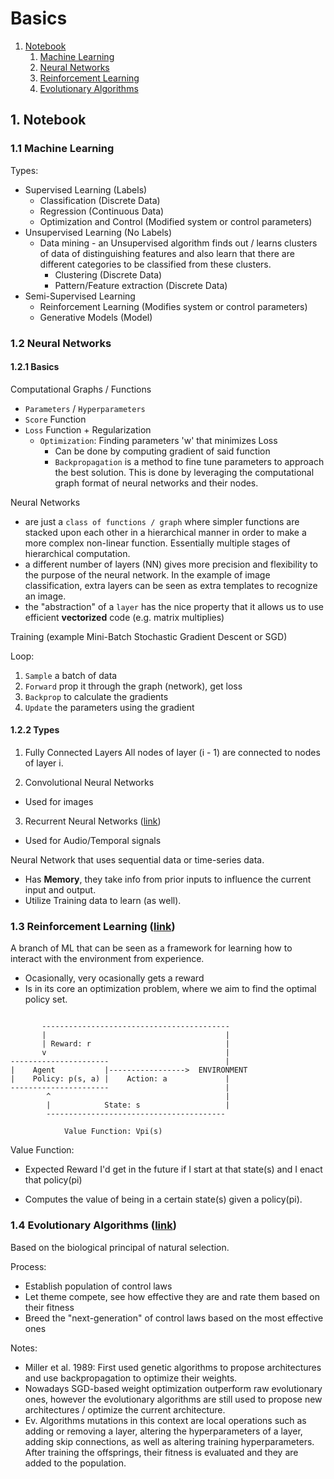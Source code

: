 # Basics

1. [Notebook](#topic)
    1. [Machine Learning](#ml)
    2. [Neural Networks](#nn)
    3. [Reinforcement Learning](#rl)
    4. [Evolutionary Algorithms](#ea)

<a name="basics"/>

## 1. Notebook
### 1.1 Machine Learning
Types:
- Supervised Learning (Labels)
    - Classification (Discrete Data)
    - Regression (Continuous Data)
    - Optimization and Control (Modified system or control parameters)
- Unsupervised Learning (No Labels)
    - Data mining - an Unsupervised algorithm finds out / learns clusters of data of distinguishing features and also
    learn that there are different categories to be classified from these clusters.
        - Clustering (Discrete Data)
        - Pattern/Feature extraction (Discrete Data)
- Semi-Supervised Learning
    - Reinforcement Learning (Modifies system or control parameters)
    - Generative Models (Model)

### 1.2 Neural Networks
#### 1.2.1 Basics
Computational Graphs / Functions
- `Parameters` / `Hyperparameters`
- `Score` Function
- `Loss` Function + Regularization
    - `Optimization`: Finding parameters 'w' that minimizes Loss
        - Can be done by computing gradient of said function
        - `Backpropagation` is a method to fine tune parameters to approach the best solution.
        This is done by leveraging the computational graph format of neural networks and
        their nodes.

Neural Networks
- are just a `class of functions / graph` where simpler functions are stacked upon each other in a hierarchical
manner in order to make a more complex non-linear function. Essentially multiple stages of
hierarchical computation.
- a different number of layers (NN) gives more precision and flexibility to the purpose of the neural network.
In the example of image classification, extra layers can be seen as extra templates to recognize an image.
- the "abstraction" of a `layer` has the nice property that it allows us to use efficient **vectorized**
code (e.g. matrix multiplies)

Training (example Mini-Batch Stochastic Gradient Descent or SGD)

Loop:
1. `Sample` a batch of data
2. `Forward` prop it through the graph (network), get loss
3. `Backprop` to calculate the gradients
4. `Update` the parameters using the gradient


#### 1.2.2 Types
1. Fully Connected Layers
All nodes of layer (i - 1) are connected to nodes of layer i.

2. Convolutional Neural Networks
- Used for images

3. Recurrent Neural Networks ([link](https://www.ibm.com/cloud/learn/recurrent-neural-networks))
- Used for Audio/Temporal signals

Neural Network that uses sequential data or time-series data.
- Has **Memory**, they take info from prior inputs to influence the current input and output.
- Utilize Training data to learn (as well).


### 1.3 Reinforcement Learning ([link](https://www.youtube.com/watch?v=0MNVhXEX9to))
A branch of ML that can be seen as a framework for learning how to interact with the environment
from experience.

- Ocasionally, very ocasionally gets a reward
- Is in its core an optimization problem, where we aim to find the optimal policy set.

```

       ------------------------------------------
       |                                        |
       | Reward: r                              |
       v                                        |
----------------------                          |
|    Agent           |----------------->  ENVIRONMENT
|    Policy: p(s, a) |    Action: a             |
----------------------                          |
        ^                                       |
        |            State: s                   |
        ----------------------------------------

            Value Function: Vpi(s)

```
Value Function:
- Expected Reward I'd get in the future if I start at that state(s) and I enact
  that policy(pi)

- Computes the value of being in a certain state(s) given a policy(pi).

### 1.4 Evolutionary Algorithms ([link](https://www.youtube.com/watch?v=CZE86BPDqCI))
Based on the biological principal of natural selection.

Process:
- Establish population of control laws
- Let theme compete, see how effective they are and rate them based on their fitness
- Breed the "next-generation" of control laws based on the most effective ones

Notes:
- Miller et al. 1989: First used genetic algorithms to propose architectures and use backpropagation to
optimize their weights.
- Nowadays SGD-based weight optimization outperform raw evolutionary ones, however the evolutionary algorithms
are still used to propose new architectures / optimize the current architecture.
- Ev. Algorithms mutations in this context are local operations such as adding or removing a layer, altering the hyperparameters
of a layer, adding skip connections, as well as altering training hyperparameters. After training the offsprings, their fitness
is evaluated and they are added to the population.
